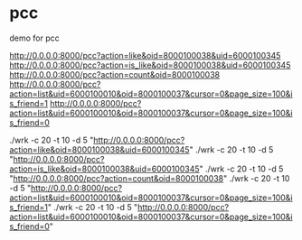 # pcc

demo for pcc

http://0.0.0.0:8000/pcc?action=like&oid=8000100038&uid=6000100345
http://0.0.0.0:8000/pcc?action=is_like&oid=8000100038&uid=6000100345
http://0.0.0.0:8000/pcc?action=count&oid=8000100038
http://0.0.0.0:8000/pcc?action=list&uid=6000100010&oid=8000100037&cursor=0&page_size=100&is_friend=1
http://0.0.0.0:8000/pcc?action=list&uid=6000100010&oid=8000100037&cursor=0&page_size=100&is_friend=0

./wrk -c 20 -t 10 -d 5 "http://0.0.0.0:8000/pcc?action=like&oid=8000100038&uid=6000100345"
./wrk -c 20 -t 10 -d 5 "http://0.0.0.0:8000/pcc?action=is_like&oid=8000100038&uid=6000100345"
./wrk -c 20 -t 10 -d 5 "http://0.0.0.0:8000/pcc?action=count&oid=8000100038"
./wrk -c 20 -t 10 -d 5 "http://0.0.0.0:8000/pcc?action=list&uid=6000100010&oid=8000100037&cursor=0&page_size=100&is_friend=1"
./wrk -c 20 -t 10 -d 5 "http://0.0.0.0:8000/pcc?action=list&uid=6000100010&oid=8000100037&cursor=0&page_size=100&is_friend=0"
